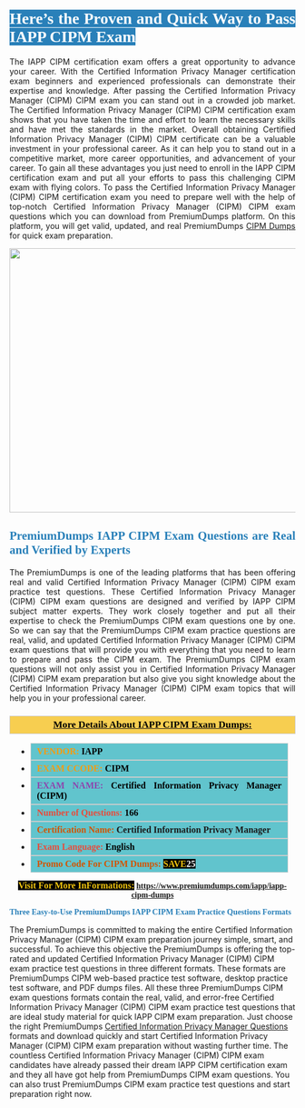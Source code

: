 <h1 style="text-align: justify;"><span style="color:#ffffff;"><span style="font-family:Georgia,serif;"><strong><span style="background-color:#2980b9;">Here’s the Proven and Quick Way to Pass IAPP CIPM Exam</span></strong></span></span></h1>

<p style="text-align: justify;">The IAPP CIPM certification exam offers a great opportunity to advance your career. With the Certified Information Privacy Manager certification exam beginners and experienced professionals can demonstrate their expertise and knowledge. After passing the Certified Information Privacy Manager (CIPM) CIPM exam you can stand out in a crowded job market. The Certified Information Privacy Manager (CIPM) CIPM certification exam shows that you have taken the time and effort to learn the necessary skills and have met the standards in the market. Overall obtaining Certified Information Privacy Manager (CIPM) CIPM certificate can be a valuable investment in your professional career. As it can help you to stand out in a competitive market, more career opportunities, and advancement of your career. To gain all these advantages you just need to enroll in the IAPP CIPM certification exam and put all your efforts to pass this challenging CIPM exam with flying colors. To pass the Certified Information Privacy Manager (CIPM) CIPM certification exam you need to prepare well with the help of top-notch Certified Information Privacy Manager (CIPM) CIPM exam questions which you can download from PremiumDumps platform. On this platform, you will get valid, updated, and real PremiumDumps <a href="https://www.premiumdumps.com/iapp/iapp-cipm-dumps">CIPM Dumps</a> for quick exam preparation.</p>

<p style="text-align: center;"><a href="https://www.premiumdumps.com/iapp/iapp-cipm-dumps"><img alt="" src="https://i.imgur.com/KJGzbJ2.jpeg" style="width: 700px; height: 465px;" /></a></p>

<h2 style="text-align: justify;"><span style="color:#2980b9;"><span style="font-family:Georgia,serif;"><strong>PremiumDumps IAPP CIPM Exam Questions are Real and Verified by Experts</strong></span></span></h2>

<p style="text-align: justify;">The PremiumDumps is one of the leading platforms that has been offering real and valid Certified Information Privacy Manager (CIPM) CIPM exam practice test questions. These Certified Information Privacy Manager (CIPM) CIPM exam questions are designed and verified by IAPP CIPM subject matter experts. They work closely together and put all their expertise to check the PremiumDumps CIPM exam questions one by one. So we can say that the PremiumDumps CIPM exam practice questions are real, valid, and updated Certified Information Privacy Manager (CIPM) CIPM exam questions that will provide you with everything that you need to learn to prepare and pass the CIPM exam. The PremiumDumps CIPM exam questions will not only assist you in Certified Information Privacy Manager (CIPM) CIPM exam preparation but also give you sight knowledge about the Certified Information Privacy Manager (CIPM) CIPM exam topics that will help you in your professional career.</p>

<h3 style="background: #f7ce50; border: 1px solid rgb(204, 204, 204); padding: 5px 10px; text-align: center;"><span style="font-family:Georgia,serif;"><u><u><span style="color:#000000;"><span style="font-size:11pt"><span style="line-height:normal"><b><span style="font-size:13.0pt"><span cambria="">More Details About IAPP CIPM Exam Dumps:</span></span></b></span></span></span></u></u></span></h3>

<ul>
	<li style="margin:0cm 10pt">
	<div style="background:#61c4cd; border: 1px solid rgb(204, 204, 204); padding: 5px 10px; text-align: justify;"><span style="font-family:Georgia,serif;"><span style="font-size:11pt"><span style="line-height:normal"><b><span style="font-size:12.0pt"><span new="" roman="" times=""><span style="color:#f39c12;">VENDOR:</span> <span style="color:#000000;">IAPP</span></span></span></b></span></span></span></div>
	</li>
	<li style="margin:0cm 10pt">
	<div style="background: #61c4cd; border: 1px solid rgb(204, 204, 204); padding: 5px 10px; text-align: justify;"><span style="font-family:Georgia,serif;"><span style="font-size:11pt"><span style="line-height:normal"><b><span style="font-size:12.0pt"><span new="" roman="" times=""><span style="color:#f39c12;">EXAM CCODE:</span> <span style="color:#000000;">CIPM</span></span></span></b></span></span></span></div>
	</li>
	<li style="margin:0cm 10pt">
	<div style="background: #61c4cd; border: 1px solid rgb(204, 204, 204); padding: 5px 10px; text-align: justify;"><span style="font-family:Georgia,serif;"><span style="font-size:11pt"><span style="line-height:normal"><b><span style="font-size:12.0pt"><span new="" roman="" times=""><span style="color:#8e44ad;">EXAM NAME:</span> <span style="color:#000000;">Certified Information Privacy Manager (CIPM)</span></span></span></b></span></span></span></div>
	</li>
	<li style="margin:0cm 10pt">
	<div style="background: #61c4cd; border: 1px solid rgb(204, 204, 204); padding: 5px 10px;"><span style="font-family:Georgia,serif;"><span style="font-size:11pt"><span style="line-height:normal"><b><span style="font-size:12.0pt"><span new="" roman="" times=""><span style="color:#e74c3c;">Number of Questions:</span><span style="color:#000000;"><span style="color:#f1c40f;"> </span>166</span></span></span></b></span></span></span></div>
	</li>
	<li style="margin:0cm 10pt">
	<div style="background: #61c4cd; border: 1px solid rgb(204, 204, 204); padding: 5px 10px; text-align: justify;"><span style="font-family:Georgia,serif;"><span style="font-size:11pt"><span style="line-height:normal"><b><span style="font-size:12.0pt"><span new="" roman="" times=""><span style="color:#d35400;">Certification Name:</span> Certified Information Privacy Manager</span></span></b></span></span></span></div>
	</li>
	<li style="margin:0cm 10pt">
	<div style="background: #61c4cd; border: 1px solid rgb(204, 204, 204); padding: 5px 10px; text-align: justify;"><span style="font-family:Georgia,serif;"><span style="font-size:11pt"><span style="line-height:normal"><b><span style="font-size:12.0pt"><span new="" roman="" times=""><span style="color:#e74c3c;">Exam Language:</span> <span style="color:#000000;">English</span></span></span></b></span></span></span></div>
	</li>
	<li style="margin:0cm 10pt">
	<div style="background: #61c4cd; border: 1px solid rgb(204, 204, 204); padding: 5px 10px;"><span style="font-family:Georgia,serif;"><span style="font-size:11pt"><span style="line-height:normal"><b><span style="font-size:12.0pt"><span new="" roman="" times=""><span style="color:#d35400;">Promo Code For CIPM Dumps:</span><span style="color:#f1c40f;"> <span style="background-color:#000000;">SAVE</span></span><span style="color:#ffffff;"><span style="background-color:#000000;">25</span></span></span></span></b></span></span></span></div>
	</li>
</ul>

<p style="text-align: center;"><span style="font-family:Georgia,serif;"><strong><span style="font-size:16px;"><span style="color:#f1c40f;"><span style="background-color:#000000;">Visit For More InFormations:</span></span></span> <a href="https://www.premiumdumps.com/iapp/iapp-cipm-dumps">https://www.premiumdumps.com/iapp/iapp-cipm-dumps</a></strong></span></p>

<p><span style="color:#2980b9;"><span style="font-family:Georgia,serif;"><strong><strong><strong>Three Easy-to-Use PremiumDumps IAPP CIPM Exam Practice Questions Formats</strong></strong></strong></span></span></p>

<p>The PremiumDumps is committed to making the entire Certified Information Privacy Manager (CIPM) CIPM exam preparation journey simple, smart, and successful. To achieve this objective the PremiumDumps is offering the top-rated and updated Certified Information Privacy Manager (CIPM) CIPM exam practice test questions in three different formats. These formats are PremiumDumps CIPM web-based practice test software, desktop practice test software, and PDF dumps files. All these three PremiumDumps CIPM exam questions formats contain the real, valid, and error-free Certified Information Privacy Manager (CIPM) CIPM exam practice test questions that are ideal study material for quick IAPP CIPM exam preparation. Just choose the right PremiumDumps <a href="https://www.premiumdumps.com/iapp/certified-information-privacy-manager-dumps">Certified Information Privacy Manager Questions</a> formats and download quickly and start Certified Information Privacy Manager (CIPM) CIPM exam preparation without wasting further time. The countless Certified Information Privacy Manager (CIPM) CIPM exam candidates have already passed their dream IAPP CIPM certification exam and they all have got help from PremiumDumps CIPM exam questions. You can also trust PremiumDumps CIPM exam practice test questions and start preparation right now.</p>
